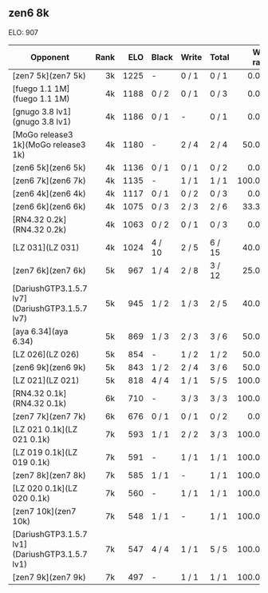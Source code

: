 ## zen6 8k ##

ELO: 907

Opponent | Rank | ELO | Black | Write | Total | Win rate
---------|-----:|----:|-------|-------|-------|-------:
[zen7 5k](zen7 5k) | 3k | 1225 | - | 0 / 1 | 0 / 1 | 0.0%
[fuego 1.1 1M](fuego 1.1 1M) | 4k | 1188 | 0 / 2 | 0 / 1 | 0 / 3 | 0.0%
[gnugo 3.8 lv1](gnugo 3.8 lv1) | 4k | 1186 | 0 / 1 | - | 0 / 1 | 0.0%
[MoGo release3 1k](MoGo release3 1k) | 4k | 1180 | - | 2 / 4 | 2 / 4 | 50.0%
[zen6 5k](zen6 5k) | 4k | 1136 | 0 / 1 | 0 / 1 | 0 / 2 | 0.0%
[zen6 7k](zen6 7k) | 4k | 1135 | - | 1 / 1 | 1 / 1 | 100.0%
[zen6 4k](zen6 4k) | 4k | 1117 | 0 / 1 | 0 / 2 | 0 / 3 | 0.0%
[zen6 6k](zen6 6k) | 4k | 1075 | 0 / 3 | 2 / 3 | 2 / 6 | 33.3%
[RN4.32 0.2k](RN4.32 0.2k) | 4k | 1063 | 0 / 2 | 0 / 1 | 0 / 3 | 0.0%
[LZ 031](LZ 031) | 4k | 1024 | 4 / 10 | 2 / 5 | 6 / 15 | 40.0%
[zen7 6k](zen7 6k) | 5k | 967 | 1 / 4 | 2 / 8 | 3 / 12 | 25.0%
[DariushGTP3.1.5.7 lv7](DariushGTP3.1.5.7 lv7) | 5k | 945 | 1 / 2 | 1 / 3 | 2 / 5 | 40.0%
[aya 6.34](aya 6.34) | 5k | 869 | 1 / 3 | 2 / 3 | 3 / 6 | 50.0%
[LZ 026](LZ 026) | 5k | 854 | - | 1 / 2 | 1 / 2 | 50.0%
[zen6 9k](zen6 9k) | 5k | 843 | 1 / 2 | 2 / 4 | 3 / 6 | 50.0%
[LZ 021](LZ 021) | 5k | 818 | 4 / 4 | 1 / 1 | 5 / 5 | 100.0%
[RN4.32 0.1k](RN4.32 0.1k) | 6k | 710 | - | 3 / 3 | 3 / 3 | 100.0%
[zen7 7k](zen7 7k) | 6k | 676 | 0 / 1 | 0 / 1 | 0 / 2 | 0.0%
[LZ 021 0.1k](LZ 021 0.1k) | 7k | 593 | 1 / 1 | 2 / 2 | 3 / 3 | 100.0%
[LZ 019 0.1k](LZ 019 0.1k) | 7k | 591 | - | 1 / 1 | 1 / 1 | 100.0%
[zen7 8k](zen7 8k) | 7k | 585 | 1 / 1 | - | 1 / 1 | 100.0%
[LZ 020 0.1k](LZ 020 0.1k) | 7k | 560 | - | 1 / 1 | 1 / 1 | 100.0%
[zen7 10k](zen7 10k) | 7k | 548 | 1 / 1 | - | 1 / 1 | 100.0%
[DariushGTP3.1.5.7 lv1](DariushGTP3.1.5.7 lv1) | 7k | 547 | 4 / 4 | 1 / 1 | 5 / 5 | 100.0%
[zen7 9k](zen7 9k) | 7k | 497 | - | 1 / 1 | 1 / 1 | 100.0%
